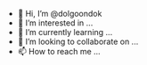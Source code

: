 - 👋 Hi, I’m @dolgoondok
- 👀 I’m interested in ...
- 🌱 I’m currently learning ...
- 💞️ I’m looking to collaborate on ...
- 📫 How to reach me ...

<!---
dolgoondok/dolgoondok is a ✨ special ✨ repository because its `README.md` (this file) appears on your GitHub profile.
You can click the Preview link to take a look at your changes.
--->
